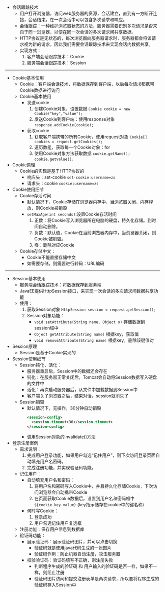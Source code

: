 - 会话跟踪技术
  - 用户打开浏览器，访问web服务器的资源，会话建立，直到有一方断开连接，会话结束。在一次会话中可以包含多次请求和响应。
  - 会话跟踪：一种维护浏览器状态的方法，服务器需要识别多次请求是否来自于同一浏览器，以便在同一次会话的多次请求间共享数据。
  - HTTP协议是无状态的，每次浏览器向服务器请求时，服务器都会将该请求视为新的请求，因此我们需要会话跟踪技术来实现会话内数据共享。
  - 实现方式：
    1. 客户端会话跟踪技术：Cookie
    2. 服务端会话跟踪技术：Session
---
- Cookie基本使用
  - Cookie：客户端会话技术，将数据保存到客户端，以后每次请求都携带Cookie数据进行访问
  - Cookie基本使用
    - 发送cookie
      1. 创建Cookie对象，设置数据 `Cookie cookie = new Cookie("key","value");`
      2. 发送Cookie到客户端：使用response对象 `response.addCookie(cookie);`
    - 获取cookie
      1. 获取客户端携带的所有Cookie，使用request对象
      `Cookie[] cookies = request.getCookies();`
      2. 遍历数组，获取每一个Cookie对象：for
      3. 使用Cookie对象方法获取数据
      `cookie.getName();`
      `cookie.getValue();`
- Cookie原理
  - Cookie的实现是基于HTTP协议的
    - 响应头：set-cookie `set-cookie:username=zs`
    - 请求头：cookie `cookie:username=zs`
- Cookie使用细节
  - Cookie存活时间
    - 默认情况下，Cookie存储在浏览器内存中，当浏览器关闭，内存释放，则Cookie被销毁
    - `setMaxAge(int seconds)`:设置Cookie存活时间
      1. 正数：将Cookie写入浏览器所在电脑的硬盘，持久化存储。到时间自动删除。
      2. 负数：默认值，Cookie在当前浏览器内存中，当浏览器关闭，则Cookie被销毁。
      3. 零：删除对应Cookie
  - Cookie存储中文：
    - Cookie不能直接存储中文
    - 如需要存储，则需要进行转码：URL编码
---
- Session基本使用
  - 服务端会话跟踪技术：将数据保存到服务端
  - JavaEE提供HttpSession接口，来实现一次会话的多次请求间数据共享功能
  - 使用：
    1. 获取Session对象 `HttpSession session = request.getSession();`
    2. Session对象功能：
       - `void setAttribute(String name, Object o)` 存储数据到session域中
       - `Object getAttribute(String name)` 根据key，获取值
       - `void removeAttribute(String name)` 根据key，删除该键值对
- Session原理
  - Session是基于Cookie实现的
- Session使用细节
  - Session钝化、活化：
    - 服务器重启后，Session中的数据还会存在
    - 钝化：在服务器正常关闭后，Tomcat会自动将Session数据写入硬盘的文件中
    - 活化：再次启动服务器后，从文件中加载数据到Session中
    - 客户端关了浏览器之后，结束对话，session就消失了
  - Session销毁
    - 默认情况下，无操作，30分钟自动销毁
      ```xml
      <session-config>
        <session-timeout>30</session-timeout>
      </session-config>
      ```
    - 调用Session对象的invalidate()方法
- 登录注册案例
  - 需求说明：
    1. 完成用户登录功能，如果用户勾选“记住用户”，则下次访问登录页面自动填充用户名密码。
    2. 完成注册功能，并实现验证码功能。
  - 记住用户：
    - 自动填充用户名和密码：
      1. 将用户名和密码写入Cookie中，并且持久化存储Cookie，下次访问浏览器会自动携带Cookie
      2. 在页面获取Cookie数据后，设置到用户名和密码框中 `${cookie.key.value}` (key指示储存在cookie中的键名称)
    - 何时写Cookie：
      1. 登录成功
      2. 用户勾选记住用户复选框
  - 注册功能：保存用户信息到数据库
  - 验证码功能：
    - 展示验证码：展示验证码图片，并可以点击切换
      - 验证码就是使用java代码生成的一张图片
      - 验证码作用：防止机器自动注册，攻击服务器
    - 校验验证码：验证码填写不正确，则注册失败
      - 判断程序生成的验证码 和 用户输入的验证码是否一样，如果不一样，则阻止注册
      - 验证码图片访问和提交注册表单是两次请求，所以要将程序生成的验证码存入Session中